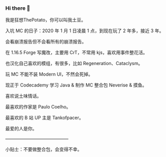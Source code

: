### Hi there 👋

我是狂想ThePotato，你可以叫我土豆。

入坑 MC 的日子：2020 年 1 月 1 日凌晨 1 点，到现在玩了 2 年多，接近 3 年。

会看崩溃报告但不会看所有的崩溃报告。

在 1.16.5 Forge 写魔改，主要用 CrT，不常用 kjs，喜欢用事件整花活。

也汉化自己喜欢的模组，有很多，比如 Regeneration、Cataclysm。

玩 MC 不能不装 Modern UI，不然会死掉。

现正于 Codecademy 学习 Java & 制作 MC 整合包 Neverise & 摸鱼。

喜欢说土味情话。

最喜欢的作家是 Paulo Coelho。

最喜欢的 B 站 UP 主是 Tankofpacer。

最爱的人是你。

——————————————

小贴士：不要做整合包，会变得不幸。
